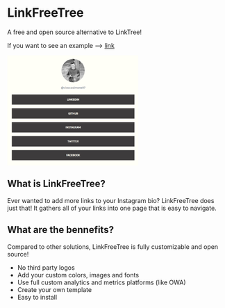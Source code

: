 # LinkFreeTree
A free and open source alternative to LinkTree!

If you want to see an example --> [link](https://cioccasimone.000webhostapp.com)

<img src="example_readme.PNG" alt="https://cioccasimone.000webhostapp.com" width="60%" height="60%" align="center">

## What is LinkFreeTree?
Ever wanted to add more links to your Instagram bio? LinkFreeTree does just that! It gathers all of your links into one page that is easy to navigate.

## What are the bennefits?
Compared to other solutions, LinkFreeTree is fully customizable and open source!
- No third party logos
- Add your custom colors, images and fonts
- Use full custom analytics and metrics platforms (like OWA)
- Create your own template
- Easy to install
